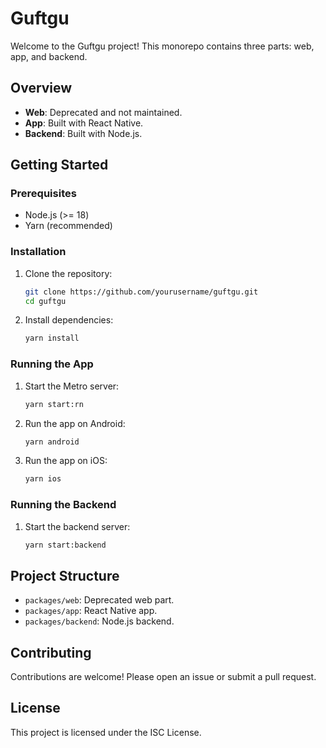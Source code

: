 # Guftgu

Welcome to the Guftgu project! This monorepo contains three parts: web, app, and backend.

## Overview

- **Web**: Deprecated and not maintained.
- **App**: Built with React Native.
- **Backend**: Built with Node.js.

## Getting Started

### Prerequisites

- Node.js (>= 18)
- Yarn (recommended)

### Installation

1. Clone the repository:
    ```bash
    git clone https://github.com/yourusername/guftgu.git
    cd guftgu
    ```

2. Install dependencies:
    ```bash
    yarn install
    ```

### Running the App

1. Start the Metro server:
    ```bash
    yarn start:rn
    ```

2. Run the app on Android:
    ```bash
    yarn android
    ```

3. Run the app on iOS:
    ```bash
    yarn ios
    ```

### Running the Backend

1. Start the backend server:
    ```bash
    yarn start:backend
    ```

## Project Structure

- `packages/web`: Deprecated web part.
- `packages/app`: React Native app.
- `packages/backend`: Node.js backend.

## Contributing

Contributions are welcome! Please open an issue or submit a pull request.

## License

This project is licensed under the ISC License.
